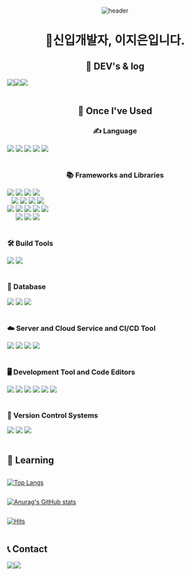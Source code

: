 <!---
- 👋 Hi, I’m @dkumylove
- 👀 I’m interested in ...
- 🌱 I’m currently learning ...
- 💞️ I’m looking to collaborate on ...
- 📫 How to reach me ...

[![Anurag's GitHub stats](https://github-readme-stats.vercel.app/api?username=dkumylove&show_icons=true&theme=transparent&card_width=445&hide=html,css)](https://github.com/dkumylove)

dkumylove/dkumylove is a ✨ special ✨ repository because its `README.md` (this file) appears on your GitHub profile.
You can click the Preview link to take a look at your changes.
--->

<div align="center"> 

![header](https://capsule-render.vercel.app/api?type=venom&color=auto&height=300&section=header&text=welcome!🌱%20&fontSize=90)

# 🌳신입개발자, 이지은입니다.

## 📑 DEV's & log
<div style="display:flex; flex-direction:row;">
     <a href="https://www.notion.so/jieunroom/c554de74356a434e9d32fd4cd06d07d7?pvs=4">
        <img src="https://img.shields.io/badge/Notion_Portfolio-000000?style=flat&logo=notion&logoColor=white"> 
    </a>
    <a href="https://github.com/dkumylove/Portfolio">
        <img src="https://img.shields.io/badge/GitHub_Portfolio-181717?style=flat&logo=github&logoColor=white"> 
    </a>
    <a href="https://blog.naver.com/dkumylove">
        <img src="https://img.shields.io/badge/blog-03C75A?style=flat&logo=naver&logoColor=white"> 
    </a>

<!-- [![Velog's GitHub stats](https://velog-readme-stats.vercel.app/api?name=dani0817)](https://velog.io/@dani0817)-->
</div><br>

## 🎯  Once I've Used
### ✍️ Language
<div style="display:flex; flex-direction:column; align-items:flex-start;">
    <div>
        <img src="https://img.shields.io/badge/Java-FF160B?style=flat&logo=Java&logoColor=white"/></a>
        <img src="https://img.shields.io/badge/html5-E34F26?style=flat&logo=html5&logoColor=white">
        <img src="https://img.shields.io/badge/css-1572B6?style=flat&logo=css3&logoColor=white"> 
        <img src="https://img.shields.io/badge/javascript-F7DF1E?style=flat&logo=javascript&logoColor=black">
        <img src="https://img.shields.io/badge/Markdown-232F3E?style=flat&logo=markdown&logoColor=white">
    </div>
</div><br>

### 📚 Frameworks and Libraries
<div style="display:flex; flex-direction:column; align-items:flex-start;">
    <div>
        <img src="https://img.shields.io/badge/Spring-6DB33F?style=flat&logo=spring&logoColor=white">
        <img src="https://img.shields.io/badge/Spring Boot-6DB33F?style=flat&logo=spring-boot&logoColor=white">
        <img src="https://img.shields.io/badge/Spring Security-6DB33F?style=flat&logo=springsecurity&logoColor=white">
        <img src="https://img.shields.io/badge/SpringDataJPA-6DB33F?style=flat&logo=&logoColor=white">
    </div>
    <div>
         <img src="https://img.shields.io/badge/JSP-FF160B?style=flat&logo=Java&logoColor=white"/></a>
         <img src="https://img.shields.io/badge/Servlet-FF160B?style=flat&logo=Java&logoColor=white"/></a>
         <img src="https://img.shields.io/badge/JPA-1572B6?style=flat&logo=&logoColor=white">
         <img src="https://img.shields.io/badge/Querydsl-1572B6?style=flat&logo=&logoColor=white">
    <div>
        <img src="https://img.shields.io/badge/bootstrap-7952B3?style=flat&logo=bootstrap&logoColor=white">
        <img src="https://img.shields.io/badge/React-61DAFB?style=flat&logo=react&logoColor=black">
        <img src="https://img.shields.io/badge/JQuery-0769AD?style=flat&logo=jquery&logoColor=white">
        <img src="https://img.shields.io/badge/Ajax-00758F?style=flat&logo=ajax&logoColor=white">
        <img src="https://img.shields.io/badge/Thymeleaf-005F0F?style=flat&logo=thymeleaf&logoColor=white">
    </div>
    <div>
        <img src="https://img.shields.io/badge/전자정부프레임워크-007ACC?style=flat&logo=&logoColor=white">
        <img src="https://img.shields.io/badge/Openlayers-1F6B75?style=flat&logo=openlayers&logoColor=white">
        <img src="https://img.shields.io/badge/Chartdot.js-FF6384?style=flat&logo=chartdotjs&logoColor=white">
    </div>    
</div><br>

### 🛠️ Build Tools
<div style="display:flex; flex-direction:column; align-items:flex-start;">
    <div>
        <img src="https://img.shields.io/badge/Gradle-02303A?style=flat&logo=gradle&logoColor=white">
        <img src="https://img.shields.io/badge/Apache Maven-C71A36?style=flat&logo=apachemaven&logoColor=white">
    </div>
</div><br>

### 💽 Database
<div style="display:flex; flex-direction:column; align-items:flex-start;">
    <div>
        <img src="https://img.shields.io/badge/oracle-F80000?style=flat&logo=oracle&logoColor=white"> 
        <img src="https://img.shields.io/badge/mysql-4479A1?style=flat&logo=mysql&logoColor=white"> 
        <img src="https://img.shields.io/badge/PostgreSQL-4169E1?style=flat&logo=postgresql&logoColor=white">
    </div>
</div><br>

### ☁️ Server and Cloud Service and CI/CD Tool
<div style="display:flex; flex-direction:column; align-items:flex-start;">
    <div>
        <img src="https://img.shields.io/badge/apache tomcat-F8DC75?style=flat&logo=apachetomcat&logoColor=black">
        <img src="https://img.shields.io/badge/Amazon AWS-232F3E?style=flat&logo=amazon aws&logoColor=white">
        <img src="https://img.shields.io/badge/Jenkins-D24939?style=flat&logo=jenkins&logoColor=white">
        <img src="https://img.shields.io/badge/GeoServer-4169E1?style=flat&logo=&logoColor=white">
    </div>    
</div><br>

### 🖥️ Development Tool and Code Editors
<div style="display:flex; flex-direction:column; align-items:flex-start;">
    <div>
        <img src="https://img.shields.io/badge/IntelliJ IDEA-000000?style=flat&logo=intellij-idea&logoColor=white">
        <img src="https://img.shields.io/badge/Eclipse IDE-2C2255?style=flat&logo=eclipse-ide&logoColor=white">
        <img src="https://img.shields.io/badge/Visual Studio Code-007ACC?style=flat&logo=visual-studio-code&logoColor=white">
        <img src="https://img.shields.io/badge/SQLDeveloper-F80000?style=flat&logo=&logoColor=white"> 
        <img src="https://img.shields.io/badge/DBeaver-4D4D4D?style=flat&logo=dbeaver&logoColor=white">
        <img src="https://img.shields.io/badge/pgAdmin4-4169E1?style=flat&logo=postgresql&logoColor=white">
    </div>    
</div><br>

### 🔄 Version Control Systems
<div style="display:flex; flex-direction:column; align-items:flex-start;">
    <div>
        <img src="https://img.shields.io/badge/Git-F05032?style=flat&logo=git&logoColor=white">
        <img src="https://img.shields.io/badge/GitHub-181717?style=flat&logo=github&logoColor=white">
        <img src="https://img.shields.io/badge/Sourcetree-0052CC?style=flat&logo=sourcetree&logoColor=white">
    </div>    
</div><br>

  
## 📝 Learning

[![Top Langs](https://github-readme-stats.vercel.app/api/top-langs/?username=dkumylove&layout=compact&card_width=445&hide=html,css)](https://github.com/dkumylove)

[![Anurag's GitHub stats](https://github-readme-stats.vercel.app/api?username=dkumylove&show_icons=true&theme=transparent&card_width=445)](https://github.com/dkumylove)


[![Hits](https://hits.seeyoufarm.com/api/count/incr/badge.svg?url=https%3A%2F%2Fgithub.com%2Fdkumylove%2Fhit-counter&count_bg=%23BE98D8&title_bg=%23555555&icon=&icon_color=%23E7E7E7&title=hits&edge_flat=false)](https://hits.seeyoufarm.com)

## 📞 Contact
<div style="display:flex; flex-direction:row;">
    <a href="mailto:dkumylove@gmail.com">
        <img src="https://img.shields.io/badge/Gmail-EA4335?style=flat&logo=Gmail&logoColor=white"> 
    </a>
    <a href="https://open.kakao.com/o/s5QdnQqe">
        <img src="https://img.shields.io/badge/KakaoTalk-FFCD00?style=flat&logoColor=black&logo=KakaoTalk"> 
    </a>
</div>

</div>
